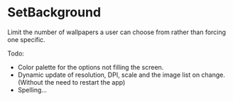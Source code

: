 # SetBackground
Limit the number of wallpapers a user can choose from
rather than forcing one specific.

Todo:
* Color palette for the options not filling the screen.
* Dynamic update of resolution, DPI, scale and the image list on change.
  (Without the need to restart the app)
* Spelling... 

